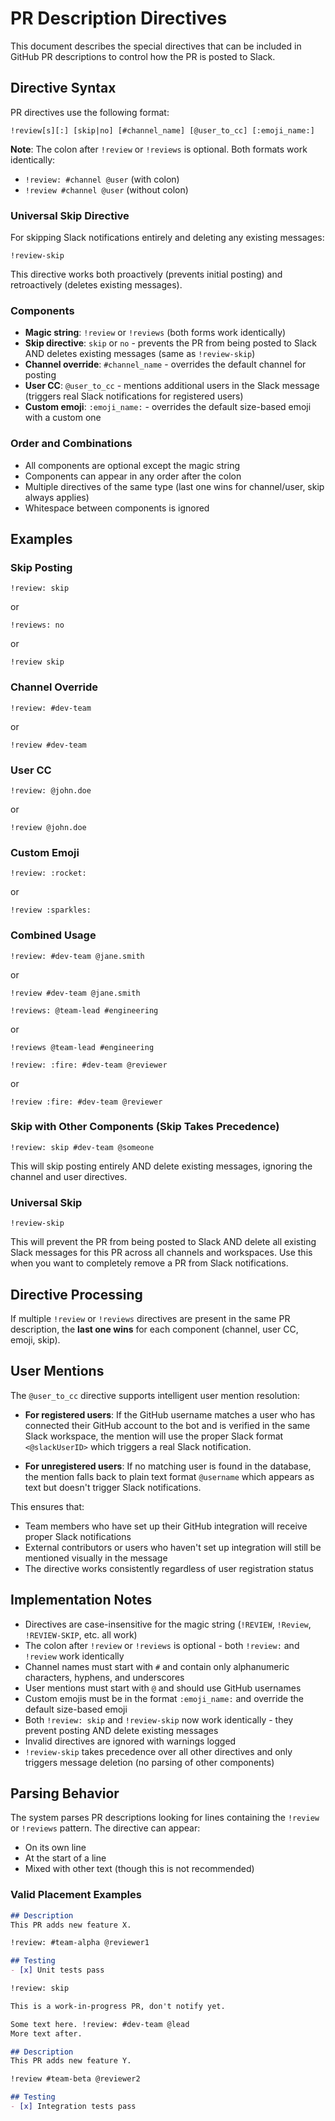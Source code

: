 # PR Description Directives

This document describes the special directives that can be included in GitHub PR descriptions to control how the PR is posted to Slack.

## Directive Syntax

PR directives use the following format:

```
!review[s][:] [skip|no] [#channel_name] [@user_to_cc] [:emoji_name:]
```

**Note**: The colon after `!review` or `!reviews` is optional. Both formats work identically:
- `!review: #channel @user` (with colon)
- `!review #channel @user` (without colon)

### Universal Skip Directive

For skipping Slack notifications entirely and deleting any existing messages:

```
!review-skip
```

This directive works both proactively (prevents initial posting) and retroactively (deletes existing messages).

### Components

- **Magic string**: `!review` or `!reviews` (both forms work identically)
- **Skip directive**: `skip` or `no` - prevents the PR from being posted to Slack AND deletes existing messages (same as `!review-skip`)
- **Channel override**: `#channel_name` - overrides the default channel for posting
- **User CC**: `@user_to_cc` - mentions additional users in the Slack message (triggers real Slack notifications for registered users)  
- **Custom emoji**: `:emoji_name:` - overrides the default size-based emoji with a custom one

### Order and Combinations

- All components are optional except the magic string
- Components can appear in any order after the colon
- Multiple directives of the same type (last one wins for channel/user, skip always applies)
- Whitespace between components is ignored

## Examples

### Skip Posting
```
!review: skip
```
or
```
!reviews: no
```
or
```
!review skip
```

### Channel Override
```
!review: #dev-team
```
or
```
!review #dev-team
```

### User CC
```
!review: @john.doe
```
or
```
!review @john.doe
```

### Custom Emoji
```
!review: :rocket:
```
or
```
!review :sparkles:
```

### Combined Usage
```
!review: #dev-team @jane.smith
```
or
```
!review #dev-team @jane.smith
```

```
!reviews: @team-lead #engineering
```
or
```
!reviews @team-lead #engineering
```

```
!review: :fire: #dev-team @reviewer
```
or
```
!review :fire: #dev-team @reviewer
```

### Skip with Other Components (Skip Takes Precedence)
```
!review: skip #dev-team @someone
```
This will skip posting entirely AND delete existing messages, ignoring the channel and user directives.

### Universal Skip
```
!review-skip
```
This will prevent the PR from being posted to Slack AND delete all existing Slack messages for this PR across all channels and workspaces. Use this when you want to completely remove a PR from Slack notifications.

## Directive Processing

If multiple `!review` or `!reviews` directives are present in the same PR description, the **last one wins** for each component (channel, user CC, emoji, skip).

## User Mentions

The `@user_to_cc` directive supports intelligent user mention resolution:

- **For registered users**: If the GitHub username matches a user who has connected their GitHub account to the bot and is verified in the same Slack workspace, the mention will use the proper Slack format `<@slackUserID>` which triggers a real Slack notification.

- **For unregistered users**: If no matching user is found in the database, the mention falls back to plain text format `@username` which appears as text but doesn't trigger Slack notifications.

This ensures that:
- Team members who have set up their GitHub integration will receive proper Slack notifications
- External contributors or users who haven't set up integration will still be mentioned visually in the message
- The directive works consistently regardless of user registration status

## Implementation Notes

- Directives are case-insensitive for the magic string (`!REVIEW`, `!Review`, `!REVIEW-SKIP`, etc. all work)
- The colon after `!review` or `!reviews` is optional - both `!review:` and `!review` work identically
- Channel names must start with `#` and contain only alphanumeric characters, hyphens, and underscores
- User mentions must start with `@` and should use GitHub usernames
- Custom emojis must be in the format `:emoji_name:` and override the default size-based emoji
- Both `!review: skip` and `!review-skip` now work identically - they prevent posting AND delete existing messages
- Invalid directives are ignored with warnings logged
- `!review-skip` takes precedence over all other directives and only triggers message deletion (no parsing of other components)

## Parsing Behavior

The system parses PR descriptions looking for lines containing the `!review` or `!reviews` pattern. The directive can appear:

- On its own line
- At the start of a line
- Mixed with other text (though this is not recommended)

### Valid Placement Examples

```markdown
## Description
This PR adds new feature X.

!review: #team-alpha @reviewer1

## Testing
- [x] Unit tests pass
```

```markdown
!review: skip

This is a work-in-progress PR, don't notify yet.
```

```markdown
Some text here. !review: #dev-team @lead
More text after.
```

```markdown
## Description
This PR adds new feature Y.

!review #team-beta @reviewer2

## Testing
- [x] Integration tests pass
```